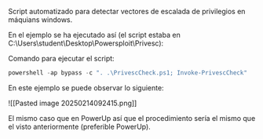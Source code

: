 Script automatizado para detectar vectores de escalada de privilegios en máquians windows.

En el ejemplo se ha ejecutado así (el script estaba en C:\Users\student\Desktop\Powersploit\Privesc):

Comando para ejecutar el script:
```powershell
powershell -ap bypass -c ". .\PrivescCheck.ps1; Invoke-PrivescCheck"
```

En este ejemplo se puede observar lo siguiente:

![[Pasted image 20250214092415.png]]

El mismo caso que en PowerUp así que el procedimiento sería el mismo que el visto anteriormente (preferible PowerUp).
